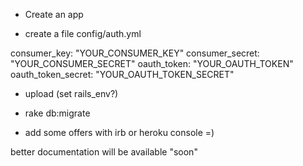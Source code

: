 - Create an app

- create a file config/auth.yml

 consumer_key:       "YOUR_CONSUMER_KEY"
 consumer_secret:    "YOUR_CONSUMER_SECRET"
 oauth_token:        "YOUR_OAUTH_TOKEN"
 oauth_token_secret: "YOUR_OAUTH_TOKEN_SECRET"

- upload (set rails_env?)

- rake db:migrate

- add some offers with irb or heroku console =)

 better documentation will be available "soon"